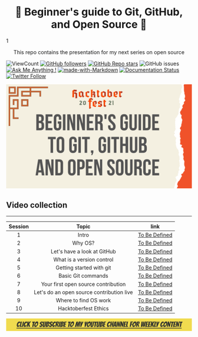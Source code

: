 <h1 align='center'>
    👋 Beginner's guide to Git, GitHub, and Open Source 👋
</h1>1

<p align='center'>
    This repo contains the presentation for my next series on open source
</p>

![ViewCount](https://views.whatilearened.today/views/github/MadhavBahl/slides.svg)
[![GitHub followers](https://img.shields.io/github/followers/MadhavBahl?label=Follow)](https://github.com/MadhavBahl)
[![GitHub Repo stars](https://img.shields.io/github/stars/MadhavBahl/hacktoberfest2021)](https://github.com/MadhavBahl)
![GitHub issues](https://img.shields.io/github/issues-raw/MadhavBahl/hacktoberfest2021)
[![Ask Me Anything !](https://img.shields.io/badge/Ask%20me-anything-1abc9c.svg)](http://madhavbahl.tech/ask/)
[![made-with-Markdown](https://img.shields.io/badge/Made%20with-Markdown-1f425f.svg)](http://commonmark.org)
[![Documentation Status](https://readthedocs.org/projects/ansicolortags/badge/?version=latest)](http://ansicolortags.readthedocs.io/?badge=latest)
[![Twitter Follow](https://img.shields.io/twitter/follow/MadhavBahlMD)](https://twitter.com/MadhavBahlMD)

<div align="center">
    <img src="./P1.png" alt="Poster" />
</div>


## Video collection

------
| Session |                   Topic                   |                                 link                                  |
| :-----: | :---------------------------------------: | :-------------------------------------------------------------------: |
|    1    |                   Intro                   | [To Be Defined](https://www.youtube.com/c/TheLeanProgrammer/featured) |
|    2    |                  Why OS?                  | [To Be Defined](https://www.youtube.com/c/TheLeanProgrammer/featured) |
|    3    |        Let's have a look at GitHub        | [To Be Defined](https://www.youtube.com/c/TheLeanProgrammer/featured) |
|    4    |         What is a version control         | [To Be Defined](https://www.youtube.com/c/TheLeanProgrammer/featured) |
|    5    |         Getting started with git          | [To Be Defined](https://www.youtube.com/c/TheLeanProgrammer/featured) |
|    6    |            Basic Git commands             | [To Be Defined](https://www.youtube.com/c/TheLeanProgrammer/featured) |
|    7    |    Your first open source contribution    | [To Be Defined](https://www.youtube.com/c/TheLeanProgrammer/featured) |
|    8    | Let's do an open source contribution live | [To Be Defined](https://www.youtube.com/c/TheLeanProgrammer/featured) |
|    9    |           Where to find OS work           | [To Be Defined](https://www.youtube.com/c/TheLeanProgrammer/featured) |
|   10    |           Hacktoberfest Ethics            | [To Be Defined](https://www.youtube.com/c/TheLeanProgrammer/featured) |


[![YouTube](./img/yt-banner.png)](https://youtube.com/TheLeanProgrammer?sub_confirmation=1)